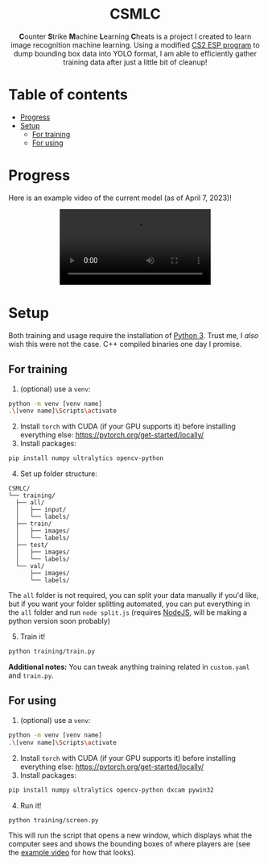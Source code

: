 <div align="center">
  <h1>CSMLC</h1
  <p>
    <b>C</b>ounter <b>S</b>trike <b>M</b>achine <b>L</b>earning <b>C</b>heats is a project I created to learn image recognition machine learning. Using a modified <a href="https://github.com/SpikeHD/cs2-data-dumper">CS2 ESP program</a> to dump bounding box data into YOLO format, I am able to efficiently gather training data after just a little bit of cleanup!
  </p>
</div>

# Table of contents
- [Progress](#progress)
- [Setup](#setup)
  - [For training](#for-training)
  - [For using](#for-using)

# Progress

Here is an example video of the current model (as of April 7, 2023)!

<div align="center">
  <video src="https://user-images.githubusercontent.com/25207995/230737594-096aabe8-e91f-4739-9771-54b227ed62fc.mp4" />
</div>

# Setup

Both training and usage require the installation of [Python 3](https://www.python.org/). Trust me, I *also* wish this were not the case. C++ compiled binaries one day I promise.

## For training

1. (optional) use a `venv`:
  ```sh
  python -m venv [venv name]
  .\[venv name]\Scripts\activate
  ```
2. Install `torch` with CUDA (if your GPU supports it) before installing everything else: https://pytorch.org/get-started/locally/
3. Install packages:
  ```sh
  pip install numpy ultralytics opencv-python
  ```
4. Set up folder structure:
  ```
CSMLC/
└── training/
    ├── all/
    │   ├── input/
    │   └── labels/
    ├── train/
    │   ├── images/
    │   └── labels/
    ├── test/
    │   ├── images/
    │   └── labels/
    └── val/
        ├── images/
        └── labels/
  ```
  The `all` folder is not required, you can split your data manually if you'd like, but if you want your folder splitting automated, you can put everything in the `all` folder and run `node split.js` (requires [NodeJS](https://nodejs.org/en), will be making a python version soon probably)
  
  5. Train it!
  ```sh
  python training/train.py
  ```

**Additional notes:**
You can tweak anything training related in `custom.yaml` and `train.py`.

## For using

1. (optional) use a `venv`:
  ```sh
  python -m venv [venv name]
  .\[venv name]\Scripts\activate
  ```
2. Install `torch` with CUDA (if your GPU supports it) before installing everything else: https://pytorch.org/get-started/locally/
3. Install packages:
  ```sh
  pip install numpy ultralytics opencv-python dxcam pywin32
  ```
4. Run it!
  ```sh
  python training/screen.py
  ```
  This will run the script that opens a new window, which displays what the computer sees and shows the bounding boxes of where players are (see the [example video](#progress) for how that looks).
